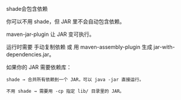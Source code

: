 

shade会包含依赖


你可以不用 shade，但 JAR 里不会自动包含依赖。

maven-jar-plugin 让 JAR 变可执行。

运行时需要 手动复制依赖 或 用 maven-assembly-plugin 生成 jar-with-dependencies.jar。




如果你的 JAR 需要依赖库：

    shade → 合并所有依赖到一个 JAR，可以 java -jar 直接运行。

    不用 shade → 需要用 -cp 指定 lib/ 目录里的 JAR。